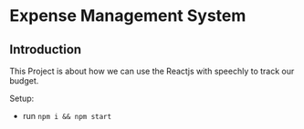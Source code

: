 # Expense Management System

## Introduction
This Project is about how we can use the Reactjs with speechly to track our budget.

Setup:
- run ```npm i && npm start```
